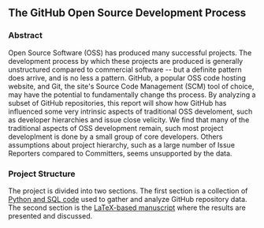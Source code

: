 ## The GitHub Open Source Development Process

### Abstract
Open Source Software (OSS) has produced many successful projects. The development process by which these projects are produced is generally unstructured compared to commercial software -- but a definite pattern does arrive, and is no less a pattern. GitHub, a popular OSS code hosting website, and Git, the site's Source Code Management (SCM) tool of choice, may have the potential to fundamentally change ths process.
By analyzing a subset of GitHub repositories, this report will show how GitHub has influenced some very intrinsic aspects of traditional OSS develoment, such as developer hierarchies and issue close velicity. We find that many of the traditional aspects of OSS development remain, such most project developlment is done by a small group of core developers. Others assumptions about project hierarchy, such as a large number of Issue Reporters compared to Committers, seems unsupported by the data.

### Project Structure
The project is divided into two sections. The first section is a collection of [Python and SQL code](code/README.md) used to gather and analyze GitHub repository data. The second section is the [LaTeX-based manuscript](paper/README.md) where the results are presented and discussed.

